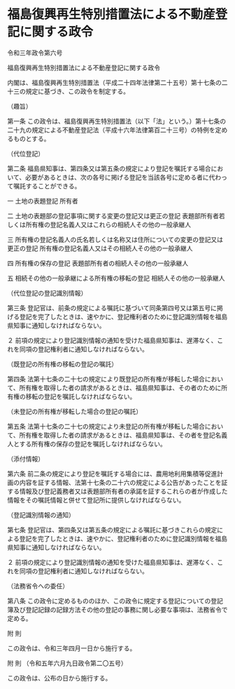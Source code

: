 # 福島復興再生特別措置法による不動産登記に関する政令

令和三年政令第六号

福島復興再生特別措置法による不動産登記に関する政令

内閣は、福島復興再生特別措置法（平成二十四年法律第二十五号）第十七条の二十三の規定に基づき、この政令を制定する。

（趣旨）

第一条 この政令は、福島復興再生特別措置法（以下「法」という。）第十七条の二十九の規定による不動産登記法（平成十六年法律第百二十三号）の特例を定めるものとする。

（代位登記）

第二条 福島県知事は、第四条又は第五条の規定により登記を嘱託する場合において、必要があるときは、次の各号に掲げる登記を当該各号に定める者に代わって嘱託することができる。

一 土地の表題登記 所有者

二 土地の表題部の登記事項に関する変更の登記又は更正の登記 表題部所有者若しくは所有権の登記名義人又はこれらの相続人その他の一般承継人

三 所有権の登記名義人の氏名若しくは名称又は住所についての変更の登記又は更正の登記 所有権の登記名義人又はその相続人その他の一般承継人

四 所有権の保存の登記 表題部所有者の相続人その他の一般承継人

五 相続その他の一般承継による所有権の移転の登記 相続人その他の一般承継人

（代位登記の登記識別情報）

第三条 登記官は、前条の規定による嘱託に基づいて同条第四号又は第五号に掲げる登記を完了したときは、速やかに、登記権利者のために登記識別情報を福島県知事に通知しなければならない。

２ 前項の規定により登記識別情報の通知を受けた福島県知事は、遅滞なく、これを同項の登記権利者に通知しなければならない。

（既登記の所有権の移転の登記の嘱託）

第四条 法第十七条の二十七の規定により既登記の所有権が移転した場合において、所有権を取得した者の請求があるときは、福島県知事は、その者のために所有権の移転の登記を嘱託しなければならない。

（未登記の所有権が移転した場合の登記の嘱託）

第五条 法第十七条の二十七の規定により未登記の所有権が移転した場合において、所有権を取得した者の請求があるときは、福島県知事は、その者を登記名義人とする所有権の保存の登記を嘱託しなければならない。

（添付情報）

第六条 前二条の規定により登記を嘱託する場合には、農用地利用集積等促進計画の内容を証する情報、法第十七条の二十六の規定による公告があったことを証する情報及び登記義務者又は表題部所有者の承諾を証するこれらの者が作成した情報をその嘱託情報と併せて登記所に提供しなければならない。

（登記識別情報の通知）

第七条 登記官は、第四条又は第五条の規定による嘱託に基づきこれらの規定による登記を完了したときは、速やかに、登記権利者のために登記識別情報を福島県知事に通知しなければならない。

２ 前項の規定により登記識別情報の通知を受けた福島県知事は、遅滞なく、これを同項の登記権利者に通知しなければならない。

（法務省令への委任）

第八条 この政令に定めるもののほか、この政令に規定する登記についての登記簿及び登記記録の記録方法その他の登記の事務に関し必要な事項は、法務省令で定める。

附 則

この政令は、令和三年四月一日から施行する。

附 則 （令和五年六月九日政令第二〇五号）

この政令は、公布の日から施行する。
